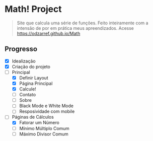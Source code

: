 # Math! Project

> Site que calcula uma série de funções. Feito inteiramente com a intensão de por em prática meus apreendizados. Acesse https://odzarref.github.io/Math

## Progresso

* [x] Idealização
* [x] Criação do projeto
* [ ] Principal
    * [x] Definir Layout
    * [x] Página Principal
    * [x] Calcule!
    * [ ] Contato
    * [ ] Sobre
    * [ ] Black Mode e White Mode
    * [ ] Resposividade com mobile
* [ ] Páginas de Cálculos
    * [x] Fatorar um Número
    * [ ] Mínimo Múltiplo Comum
    * [ ] Máximo Divisor Comum
